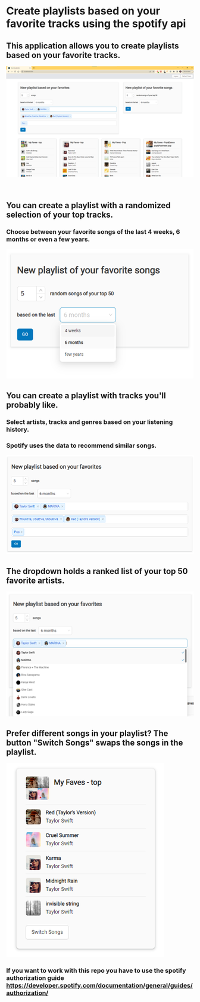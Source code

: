 # Create playlists based on your favorite tracks using the spotify api


## This application allows you to create playlists based on your favorite tracks.

![Alt text](/src/images/spotify.png?raw=true "Optional Title")

<br />

## You can create a playlist with a randomized selection of your top tracks.

### Choose between your favorite songs of the last 4 weeks, 6 months or even a few years.

![Alt text](/src/images/favoritesDropdown.png?raw=true "Optional Title")
<br />

## You can create a playlist with tracks you'll probably like.
### Select artists, tracks and genres based on your listening history.
### Spotify uses the data to recommend similar songs.

![Alt text](/src/images/seeds.png?raw=true "Optional Title")
<br />

## The dropdown holds a ranked list of your top 50 favorite artists.

![Alt text](/src/images/spotifydropdownArtists.png?raw=true "Optional Title")
<br />

## Prefer different songs in your playlist? The button "Switch Songs" swaps the songs in the playlist.

![Alt text](/src/images/playlist.png?raw=true "Optional Title")
<br />


### If you want to work with this repo you have to use the spotify authorization guide https://developer.spotify.com/documentation/general/guides/authorization/


